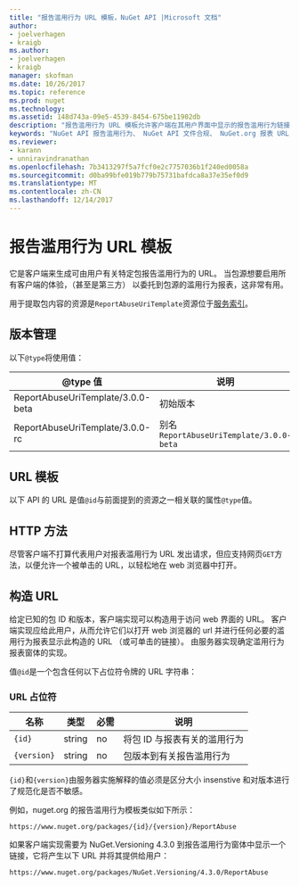 ```yaml
---
title: "报告滥用行为 URL 模板，NuGet API |Microsoft 文档"
author:
- joelverhagen
- kraigb
ms.author:
- joelverhagen
- kraigb
manager: skofman
ms.date: 10/26/2017
ms.topic: reference
ms.prod: nuget
ms.technology: 
ms.assetid: 148d743a-09e5-4539-8454-675be11902db
description: "报告滥用行为 URL 模板允许客户端在其用户界面中显示的报告滥用行为链接。"
keywords: "NuGet API 报告滥用行为、 NuGet API 文件合规、 NuGet.org 报表 URL 模板"
ms.reviewer:
- karann
- unniravindranathan
ms.openlocfilehash: 7b3413297f5a7fcf0e2c7757036b1f240ed0058a
ms.sourcegitcommit: d0ba99bfe019b779b75731bafdca8a37e35ef0d9
ms.translationtype: MT
ms.contentlocale: zh-CN
ms.lasthandoff: 12/14/2017
---
```

# <a name="report-abuse-url-template"></a>报告滥用行为 URL 模板

它是客户端来生成可由用户有关特定包报告滥用行为的 URL。 当包源想要启用所有客户端的体验，（甚至是第三方） 以委托到包源的滥用行为报表，这非常有用。

用于提取包内容的资源是`ReportAbuseUriTemplate`资源位于[服务索引](service-index.md)。

## <a name="versioning"></a>版本管理

以下`@type`将使用值：

@type 值                       | 说明
--------------------------------- | -----
ReportAbuseUriTemplate/3.0.0-beta | 初始版本
ReportAbuseUriTemplate/3.0.0-rc   | 别名`ReportAbuseUriTemplate/3.0.0-beta`

## <a name="url-template"></a>URL 模板

以下 API 的 URL 是值`@id`与前面提到的资源之一相关联的属性`@type`值。

## <a name="http-methods"></a>HTTP 方法

尽管客户端不打算代表用户对报表滥用行为 URL 发出请求，但应支持网页`GET`方法，以便允许一个被单击的 URL，以轻松地在 web 浏览器中打开。

## <a name="construct-the-url"></a>构造 URL

给定已知的包 ID 和版本，客户端实现可以构造用于访问 web 界面的 URL。 客户端实现应给此用户，从而允许它们以打开 web 浏览器的 url 并进行任何必要的滥用行为报表显示此构造的 URL （或可单击的链接）。 由服务器实现确定滥用行为报表窗体的实现。

值`@id`是一个包含任何以下占位符令牌的 URL 字符串：

### <a name="url-placeholders"></a>URL 占位符

名称        | 类型    | 必需 | 说明
----------- | ------- | -------- | -----
`{id}`      | string  | no       | 将包 ID 与报表有关的滥用行为
`{version}` | string  | no       | 包版本到有关报告滥用行为

`{id}`和`{version}`由服务器实施解释的值必须是区分大小 insenstive 和对版本进行了规范化是否不敏感。

例如，nuget.org 的报告滥用行为模板类似如下所示：

```
https://www.nuget.org/packages/{id}/{version}/ReportAbuse
```

如果客户端实现需要为 NuGet.Versioning 4.3.0 到报告滥用行为窗体中显示一个链接，它将产生以下 URL 并将其提供给用户：

```
https://www.nuget.org/packages/NuGet.Versioning/4.3.0/ReportAbuse
```
